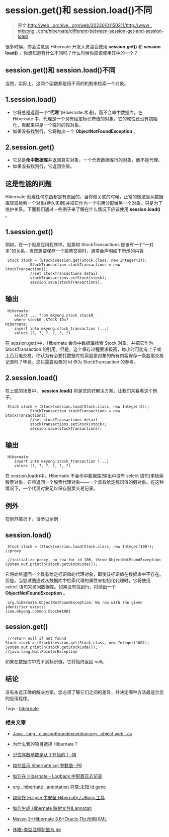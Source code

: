 # session.get()和 session.load()不同

> 原文:[http://web . archive . org/web/20230101150211/http://www . mkyong . com/hibernate/different-between-session-get-and-session-load/](http://web.archive.org/web/20230101150211/http://www.mkyong.com/hibernate/different-between-session-get-and-session-load/)

很多时候，你会注意到 Hibernate 开发人员混合使用 **session.get()** 和 **session load()** ，你想知道有什么不同吗？什么时候你应该使用其中的一个？

## session.get()和 session.load()不同

当然，实际上，这两个函数都是用不同的机制来检索一个对象。

## 1.session.load()

*   它将总是返回一个“**代理**”(Hibernate 术语)，而不会命中数据库。在 Hibernate 中，代理是一个具有给定标识符值的对象，它的属性还没有初始化，看起来只是一个临时的假对象。
*   如果没有找到行，它将抛出一个 **ObjectNotFoundException** 。

## 2.session.get()

*   它总是**命中数据库**并返回真实对象，一个代表数据库行的对象，而不是代理。
*   如果没有找到行，它返回空值。

## 这是性能的问题

Hibernate 创建任何东西都是有原因的，当你做关联的时候，正常的做法是从数据库获取检索一个对象(持久实例)并把它作为一个引用分配给另一个对象，只是为了维护关系。下面我们通过一些例子来了解在什么情况下应该使用 **session.load()** 。

## 1.session.get()

例如，在一个股票应用程序中，股票和 StockTransactions 应该有一个“一对多”的关系，当您想要保存一个股票交易时，通常会声明如下所示的内容

```
 Stock stock = (Stock)session.get(Stock.class, new Integer(2));
           StockTransaction stockTransactions = new StockTransaction();
           //set stockTransactions detail
           stockTransactions.setStock(stock);        
           session.save(stockTransactions); 
```

## 输出

```
 Hibernate: 
    select ... from mkyong.stock stock0_ 
    where stock0_.STOCK_ID=?
Hibernate: 
    insert into mkyong.stock_transaction (...) 
    values (?, ?, ?, ?, ?, ?) 
```

在 session.get()中，Hibernate 会命中数据库检索 Stock 对象，并把它作为 StockTransaction 的引用。但是，这个保存过程要求极高，每小时可能有上千或上百万笔交易，你认为有必要打数据库检索股票对象的所有内容保存一条股票交易记录吗？毕竟，您只需要股票的 Id 作为 StockTransaction 的参考。

## 2.session.load()

在上面的场景中， **session.load()** 将是您的好解决方案，让我们来看看这个例子。

```
 Stock stock = (Stock)session.load(Stock.class, new Integer(2));
           StockTransaction stockTransactions = new StockTransaction();
           //set stockTransactions detail
           stockTransactions.setStock(stock);        
           session.save(stockTransactions); 
```

## 输出

```
 Hibernate: 
    insert into mkyong.stock_transaction (...) 
    values (?, ?, ?, ?, ?, ?) 
```

在 session.load()中，Hibernate 不会命中数据库(输出中没有 select 语句)来检索股票对象，它将返回一个股票代理对象——一个具有给定标识值的假对象。在这种情况下，一个代理对象足以保存股票交易记录。

## 例外

在例外情况下，请参见示例

## session.load()

```
 Stock stock = (Stock)session.load(Stock.class, new Integer(100)); //proxy

 //initialize proxy, no row for id 100, throw ObjectNotFoundException
System.out.println(stock.getStockCode()); 
```

它将始终返回一个具有给定标识值的代理对象，即使该标识值在数据库中不存在。但是，当您试图通过从数据库中检索代理的属性来初始化代理时，它将使用 select 语句来访问数据库。如果没有找到行，将抛出一个 **ObjectNotFoundException** 。

```
 org.hibernate.ObjectNotFoundException: No row with the given identifier exists: 
[com.mkyong.common.Stock#100] 
```

## session.get()

```
 //return null if not found
Stock stock = (Stock)session.get(Stock.class, new Integer(100)); 
System.out.println(stock.getStockCode()); //java.lang.NullPointerException 
```

如果在数据库中找不到标识值，它将始终返回 null。

## 结论

没有永远正确的解决方案，您必须了解它们之间的差异，并决定哪种方法最适合您的应用程序。

Tags : [hibernate](http://web.archive.org/web/20210110113921/https://mkyong.com/tag/hibernate/)<input type="hidden" id="mkyong-current-postId" value="3311">

### 相关文章

*   [Java . lang . classnotfoundexception:org . object web . as](/web/20210110113921/https://mkyong.com/java/java-lang-classnotfoundexception-org-objectweb-asm-type/)
*   为什么我的项目选择 Hibernate？
*   [记住序数参数是从 1 开始的！-嗨](/web/20210110113921/https://mkyong.com/hibernate/remember-that-ordinal-parameters-are-1-based-hibernatetemplate/)
*   [如何显示 hibernate sql 参数值- P6](/web/20210110113921/https://mkyong.com/hibernate/how-to-display-hibernate-sql-parameter-values-solution/)
*   [如何在 Hibernate - Logback 中配置日志记录](/web/20210110113921/https://mkyong.com/hibernate/how-to-configure-logging-in-hibernate-logback/)

*   [org . hibernate . annotation 异常:未知 Id.gene](/web/20210110113921/https://mkyong.com/hibernate/org-hibernate-annotationexception-unknown-id-generator/)
*   [如何在 Eclipse 中安装 Hibernate / JBoss 工具](/web/20210110113921/https://mkyong.com/hibernate/how-to-install-hibernate-tools-in-eclipse-ide/)
*   [如何生成 Hibernate 映射文件& annotati](/web/20210110113921/https://mkyong.com/hibernate/how-to-generate-code-with-hibernate-tools/)
*   [Maven 3+Hibernate 3.6+Oracle 11g 示例(XML](/web/20210110113921/https://mkyong.com/hibernate/maven-3-hibernate-3-6-oracle-11g-example-xml-mapping/)
*   [休眠-类型注释配置为 de](/web/20210110113921/https://mkyong.com/hibernate/hibernate-the-type-annotationconfiguration-is-deprecated/)